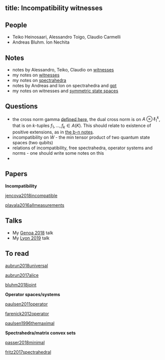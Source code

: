 title: Incompatibility witnesses
---
## People

* Teiko Heinosaari, Alessandro Toigo, Claudio Carmelli
* Andreas Bluhm. Ion Nechita

## Notes

* notes by Alessandro, Teiko, Claudio on [witnesses](witnesses/toigo.pdf)
* my notes on [witnesses](witnesses/aj_witnesses.pdf)
* my notes on [spectrahedra](witnesses/aj_spectrahedra.pdf)
* notes by Andreas and Ion on spectrahedra and [gpt](witnesses/bluhm.pdf)
* my notes on witnesses and [symmetric state spaces](witnesses/notes_symmetric.pdf)

## Questions

* the cross norm gamma [defined here](witnesses/notes_symmetric.pdf), the dual cross norm is on $A\otimes \ell_1^k$, that is
on $k$-tuples $f_1,\dots,f_k\in A(K)$. This should relate to existence of positive extensions, as in [the b-n notes](witnesses/bluhm.pdf).
* incompatibility on $W$ - the min tensor product of two quantum state spaces (two qubits)
* relations of incompatibility, free spectrahedra, operator systems and norms - one should write some notes on this
* 

## Papers

**Incompatibility**

[jencova2018incompatible](jencova2018incompatible)

[plavala2016allmeasurements](plavala2016allmeasurements)


## Talks

* My [Genoa 2018](witnesses/genoa2018.pdf) talk
* My [Lyon 2019](witnesses/lyon2019.pdf) talk

## To read

[aubrun2018universal](aubrun2018universal)

[aubrun2017alice](aubrun2017alice)

[bluhm2018joint](bluhm2018joint)


**Operator spaces/systems**

[paulsen2011operator](paulsen2011operator)

[farenick2012operator](farenick2012operator)

[paulsen1996themaximal](paulsen1996themaximal)

**Spectrahedra/matrix convex sets**

[passer2018minimal](passer2018minimal)

[fritz2017spectrahedral](fritz2017spectrahedral)
